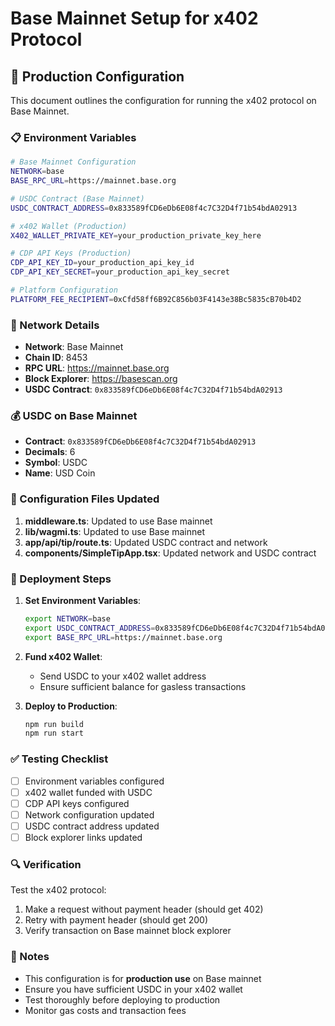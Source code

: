# Base Mainnet Setup for x402 Protocol

## 🚀 Production Configuration

This document outlines the configuration for running the x402 protocol on Base Mainnet.

### 📋 Environment Variables

```bash
# Base Mainnet Configuration
NETWORK=base
BASE_RPC_URL=https://mainnet.base.org

# USDC Contract (Base Mainnet)
USDC_CONTRACT_ADDRESS=0x833589fCD6eDb6E08f4c7C32D4f71b54bdA02913

# x402 Wallet (Production)
X402_WALLET_PRIVATE_KEY=your_production_private_key_here

# CDP API Keys (Production)
CDP_API_KEY_ID=your_production_api_key_id
CDP_API_KEY_SECRET=your_production_api_key_secret

# Platform Configuration
PLATFORM_FEE_RECIPIENT=0xCfd58ff6B92C856b03F4143e38Bc5835cB70b4D2
```

### 🔗 Network Details

- **Network**: Base Mainnet
- **Chain ID**: 8453
- **RPC URL**: https://mainnet.base.org
- **Block Explorer**: https://basescan.org
- **USDC Contract**: `0x833589fCD6eDb6E08f4c7C32D4f71b54bdA02913`

### 💰 USDC on Base Mainnet

- **Contract**: `0x833589fCD6eDb6E08f4c7C32D4f71b54bdA02913`
- **Decimals**: 6
- **Symbol**: USDC
- **Name**: USD Coin

### 🔧 Configuration Files Updated

1. **middleware.ts**: Updated to use Base mainnet
2. **lib/wagmi.ts**: Updated to use Base mainnet
3. **app/api/tip/route.ts**: Updated USDC contract and network
4. **components/SimpleTipApp.tsx**: Updated network and USDC contract

### 🚀 Deployment Steps

1. **Set Environment Variables**:
   ```bash
   export NETWORK=base
   export USDC_CONTRACT_ADDRESS=0x833589fCD6eDb6E08f4c7C32D4f71b54bdA02913
   export BASE_RPC_URL=https://mainnet.base.org
   ```

2. **Fund x402 Wallet**:
   - Send USDC to your x402 wallet address
   - Ensure sufficient balance for gasless transactions

3. **Deploy to Production**:
   ```bash
   npm run build
   npm run start
   ```

### ✅ Testing Checklist

- [ ] Environment variables configured
- [ ] x402 wallet funded with USDC
- [ ] CDP API keys configured
- [ ] Network configuration updated
- [ ] USDC contract address updated
- [ ] Block explorer links updated

### 🔍 Verification

Test the x402 protocol:
1. Make a request without payment header (should get 402)
2. Retry with payment header (should get 200)
3. Verify transaction on Base mainnet block explorer

### 📝 Notes

- This configuration is for **production use** on Base mainnet
- Ensure you have sufficient USDC in your x402 wallet
- Test thoroughly before deploying to production
- Monitor gas costs and transaction fees
